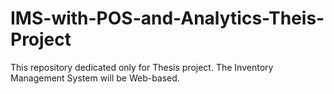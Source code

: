 # IMS-with-POS-and-Analytics-Theis-Project
This repository dedicated only for Thesis project. The Inventory Management System will be Web-based.
